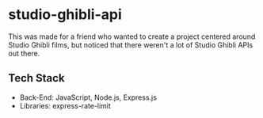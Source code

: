 # studio-ghibli-api

This was made for a friend who wanted to create a project centered around Studio Ghibli films, but noticed that there weren't a lot of Studio Ghibli APIs out there. 

## Tech Stack

<ul>
  <li>Back-End: JavaScript, Node.js, Express.js</li>
  <li>Libraries: express-rate-limit</li>
</ul>
